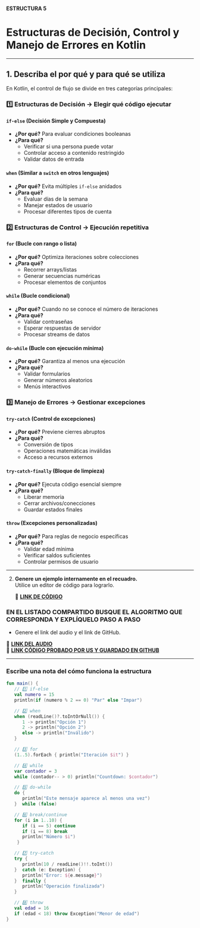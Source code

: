 #### ESTRUCTURA 5
# Estructuras de Decisión, Control y Manejo de Errores en Kotlin

---

## 1. **Describa el por qué y para qué se utiliza**

En Kotlin, el control de flujo se divide en tres categorías principales:

### 1️⃣ Estructuras de Decisión → Elegir qué código ejecutar
#### `if-else` (Decisión Simple y Compuesta)
- **¿Por qué?** Para evaluar condiciones booleanas
- **¿Para qué?** 
  - Verificar si una persona puede votar
  - Controlar acceso a contenido restringido
  - Validar datos de entrada

#### `when` (Similar a `switch` en otros lenguajes)
- **¿Por qué?** Evita múltiples `if-else` anidados
- **¿Para qué?**
  - Evaluar días de la semana
  - Manejar estados de usuario
  - Procesar diferentes tipos de cuenta

### 2️⃣ Estructuras de Control → Ejecución repetitiva
#### `for` (Bucle con rango o lista)
- **¿Por qué?** Optimiza iteraciones sobre colecciones
- **¿Para qué?**
  - Recorrer arrays/listas
  - Generar secuencias numéricas
  - Procesar elementos de conjuntos

#### `while` (Bucle condicional)
- **¿Por qué?** Cuando no se conoce el número de iteraciones
- **¿Para qué?**
  - Validar contraseñas
  - Esperar respuestas de servidor
  - Procesar streams de datos

#### `do-while` (Bucle con ejecución mínima)
- **¿Por qué?** Garantiza al menos una ejecución
- **¿Para qué?**
  - Validar formularios
  - Generar números aleatorios
  - Menús interactivos

### 3️⃣ Manejo de Errores → Gestionar excepciones
#### `try-catch` (Control de excepciones)
- **¿Por qué?** Previene cierres abruptos
- **¿Para qué?**
  - Conversión de tipos
  - Operaciones matemáticas inválidas
  - Acceso a recursos externos

#### `try-catch-finally` (Bloque de limpieza)
- **¿Por qué?** Ejecuta código esencial siempre
- **¿Para qué?**
  - Liberar memoria
  - Cerrar archivos/conecciones
  - Guardar estados finales

#### `throw` (Excepciones personalizadas)
- **¿Por qué?** Para reglas de negocio específicas
- **¿Para qué?**
  - Validar edad mínima
  - Verificar saldos suficientes
  - Controlar permisos de usuario

---
2. **Genere un ejemplo internamente en el recuadro.**  
   Utilice un editor de código para lograrlo.

   🔗 **[LINK DE CÓDIGO](https://pl.kotl.in/wDk_zGrtn?readOnly=true)**

### EN EL LISTADO COMPARTIDO BUSQUE EL ALGORITMO QUE CORRESPONDA Y EXPLÍQUELO PASO A PASO  
- Genere el link del audio y el link de GitHub.  

🔗 **[LINK DEL AUDIO]()**  
🔗 **[LINK CÓDIGO PROBADO POR US Y GUARDADO EN GITHUB](https://github.com/user-attachments/assets/e9446f72-e414-4ac9-ae54-226fa9e1f68d)**

---

### Escribe una nota del cómo funciona la estructura 

```kotlin
fun main() {
   // 1️⃣ if-else
   val numero = 15
   println(if (numero % 2 == 0) "Par" else "Impar")

   // 2️⃣ when
   when (readLine()?.toIntOrNull()) {
      1 -> println("Opción 1")
      2 -> println("Opción 2")
      else -> println("Inválido")
   }

   // 3️⃣ for
   (1..5).forEach { println("Iteración $it") }

   // 4️⃣ while
   var contador = 3
   while (contador-- > 0) println("Countdown: $contador")

   // 5️⃣ do-while
   do {
      println("Este mensaje aparece al menos una vez")
   }  while (false)

   // 6️⃣ break/continue
   for (i in 1..10) {
      if (i == 5) continue
      if (i == 8) break
      println("Número $i")
    }

   // 7️⃣ try-catch
   try {
      println(10 / readLine()!!.toInt())
   }  catch (e: Exception) {
      println("Error: ${e.message}")
   }  finally {
      println("Operación finalizada")
   }

   // 8️⃣ throw
   val edad = 16
   if (edad < 18) throw Exception("Menor de edad")
}
